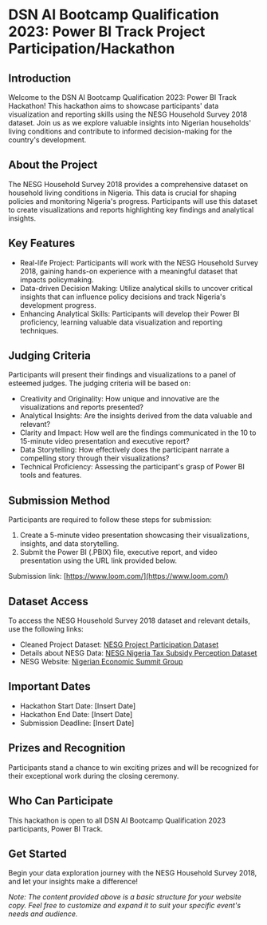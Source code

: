 # DSN AI Bootcamp Qualification 2023: Power BI Track Project Participation/Hackathon

## Introduction

Welcome to the DSN AI Bootcamp Qualification 2023: Power BI Track Hackathon! This hackathon aims to showcase participants' data visualization and reporting skills using the NESG Household Survey 2018 dataset. Join us as we explore valuable insights into Nigerian households' living conditions and contribute to informed decision-making for the country's development.

## About the Project

The NESG Household Survey 2018 provides a comprehensive dataset on household living conditions in Nigeria. This data is crucial for shaping policies and monitoring Nigeria's progress. Participants will use this dataset to create visualizations and reports highlighting key findings and analytical insights.

## Key Features

- Real-life Project: Participants will work with the NESG Household Survey 2018, gaining hands-on experience with a meaningful dataset that impacts policymaking.
- Data-driven Decision Making: Utilize analytical skills to uncover critical insights that can influence policy decisions and track Nigeria's development progress.
- Enhancing Analytical Skills: Participants will develop their Power BI proficiency, learning valuable data visualization and reporting techniques.

## Judging Criteria

Participants will present their findings and visualizations to a panel of esteemed judges. The judging criteria will be based on:

- Creativity and Originality: How unique and innovative are the visualizations and reports presented?
- Analytical Insights: Are the insights derived from the data valuable and relevant?
- Clarity and Impact: How well are the findings communicated in the 10 to 15-minute video presentation and executive report?
- Data Storytelling: How effectively does the participant narrate a compelling story through their visualizations?
- Technical Proficiency: Assessing the participant's grasp of Power BI tools and features.

## Submission Method

Participants are required to follow these steps for submission:

1. Create a 5-minute video presentation showcasing their visualizations, insights, and data storytelling.
2. Submit the Power BI (.PBIX) file, executive report, and video presentation using the URL link provided below.

Submission link: [https://www.loom.com/](https://www.loom.com/)

## Dataset Access

To access the NESG Household Survey 2018 dataset and relevant details, use the following links:

- Cleaned Project Dataset: [NESG Project Participation Dataset](link_here)
- Details about NESG Data: [NESG Nigeria Tax Subsidy Perception Dataset](link_here)
- NESG Website: [Nigerian Economic Summit Group](link_here)

## Important Dates

- Hackathon Start Date: [Insert Date]
- Hackathon End Date: [Insert Date]
- Submission Deadline: [Insert Date]

## Prizes and Recognition

Participants stand a chance to win exciting prizes and will be recognized for their exceptional work during the closing ceremony.

## Who Can Participate

This hackathon is open to all DSN AI Bootcamp Qualification 2023 participants, Power BI Track.

## Get Started

Begin your data exploration journey with the NESG Household Survey 2018, and let your insights make a difference!

*Note: The content provided above is a basic structure for your website copy. Feel free to customize and expand it to suit your specific event's needs and audience.*

 
